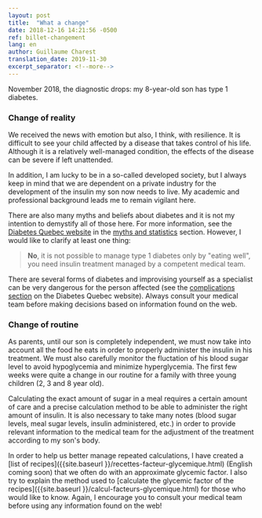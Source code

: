 ```yaml
---
layout: post
title:  "What a change"
date: 2018-12-16 14:21:56 -0500
ref: billet-changement
lang: en
author: Guillaume Charest
translation_date: 2019-11-30
excerpt_separator: <!--more-->
---
```

November 2018, the diagnostic drops: my 8-year-old son has type 1 diabetes.
<!--more-->

### Change of reality

We received the news with emotion but also, I think, with resilience.
It is difficult to see your child affected by a disease that takes control of his life.
Although it is a relatively well-managed condition, the effects of the disease can be severe if left unattended.

In addition, I am lucky to be in a so-called developed society, but I always keep in mind that we are dependent on a private industry for the development of the insulin my son now needs to live.
My academic and professional background leads me to remain vigilant here.

There are also many myths and beliefs about diabetes and it is not my intention to demystify all of those here.
For more information, see the [Diabetes Quebec website](https://www.diabete.qc.ca/en/) in the [myths and statistics](https://www.diabete.qc.ca/en/understand-diabetes/all-about-diabetes/myths-and-statistics/) section.
However, I would like to clarify at least one thing:

>**No**, it is not possible to manage type 1 diabetes only by "eating well", you need insulin treatment managed by a competent medical team.

There are several forms of diabetes and improvising yourself as a specialist can be very dangerous for the person affected (see the [complications section](https://www.diabete.qc.ca/en/understand-diabetes/all-about-diabetes/complications/) on the Diabetes Quebec website).
Always consult your medical team before making decisions based on information found on the web.

### Change of routine

As parents, until our son is completely independent, we must now take into account all the food he eats in order to properly administer the insulin in his treatment.
We must also carefully monitor the fluctation of his blood sugar level to avoid hypoglycemia and minimize hyperglycemia.
The first few weeks were quite a change in our routine for a family with three young children (2, 3 and 8 year old).

Calculating the exact amount of sugar in a meal requires a certain amount of care and a precise calculation method to be able to administer the right amount of insulin.
It is also necessary to take many notes (blood sugar levels, meal sugar levels, insulin administered, etc.) in order to provide relevant information to the medical team for the adjustment of the treatment according to my son's body.

In order to help us better manage repeated calculations, I have created a [list of recipes]({{site.baseurl }}/recettes-facteur-glycemique.html) (English coming soon) that we often do with an approximate glycemic factor.
I also try to explain the method used to [calculate the glycemic factor of the recipes]({{site.baseurl }}/calcul-facteurs-glycemique.html) for those who would like to know.
Again, I encourage you to consult your medical team before using any information found on the web!
